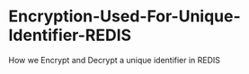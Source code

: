 # Encryption-Used-For-Unique-Identifier-REDIS
How we Encrypt and Decrypt a unique identifier in REDIS

